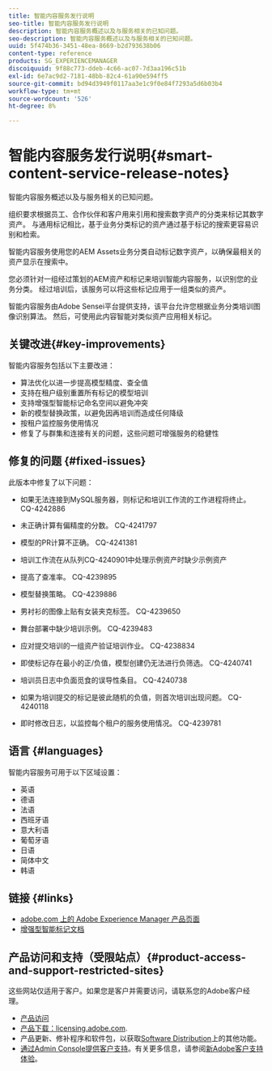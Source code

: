 ```yaml
---
title: 智能内容服务发行说明
seo-title: 智能内容服务发行说明
description: 智能内容服务概述以及与服务相关的已知问题。
seo-description: 智能内容服务概述以及与服务相关的已知问题。
uuid: 5f474b36-3451-48ea-8669-b2d793638b06
content-type: reference
products: SG_EXPERIENCEMANAGER
discoiquuid: 9f88c773-ddeb-4c66-ac07-7d3aa196c51b
exl-id: 6e7ac9d2-7181-48bb-82c4-61a90e594ff5
source-git-commit: bd94d3949f0117aa3e1c9f0e84f7293a5d6b03b4
workflow-type: tm+mt
source-wordcount: '526'
ht-degree: 8%

---
```


# 智能内容服务发行说明{#smart-content-service-release-notes}

智能内容服务概述以及与服务相关的已知问题。

组织要求根据员工、合作伙伴和客户用来引用和搜索数字资产的分类来标记其数字资产。 与通用标记相比，基于业务分类标记的资产通过基于标记的搜索更容易识别和检索。

智能内容服务使用您的AEM Assets业务分类自动标记数字资产，以确保最相关的资产显示在搜索中。

您必须针对一组经过策划的AEM资产和标记来培训智能内容服务，以识别您的业务分类。 经过培训后，该服务可以将这些标记应用于一组类似的资产。

智能内容服务由Adobe Sensei平台提供支持，该平台允许您根据业务分类培训图像识别算法。 然后，可使用此内容智能对类似资产应用相关标记。

## 关键改进{#key-improvements}

智能内容服务包括以下主要改进：

* 算法优化以进一步提高模型精度、查全值
* 支持在租户级别重置所有标记的模型培训
* 支持增强型智能标记命名空间以避免冲突
* 新的模型替换政策，以避免因再培训而造成任何降级
* 按租户监控服务使用情况
* 修复了与群集和连接有关的问题，这些问题可增强服务的稳健性

## 修复的问题 {#fixed-issues}

此版本中修复了以下问题：

* 如果无法连接到MySQL服务器，则标记和培训工作流的工作进程将终止。 CQ-4242886

* 未正确计算有偏精度的分数。 CQ-4241797

* 模型的PR计算不正确。 CQ-4241381

* 培训工作流在从队列CQ-4240901中处理示例资产时缺少示例资产

* 提高了查准率。 CQ-4239895

* 模型替换策略。 CQ-4239886

* 男衬衫的图像上贴有女装夹克标签。 CQ-4239650

* 舞台部署中缺少培训示例。 CQ-4239483

* 应对提交培训的一组资产验证培训作业。 CQ-4238834

* 即使标记存在最小的正/负值，模型创建仍无法进行负筛选。 CQ-4240741

* 培训员日志中负面觅食的误导性条目。 CQ-4240738

* 如果为培训提交的标记是彼此随机的负值，则首次培训出现问题。 CQ-4240118

* 即时修改日志，以监控每个租户的服务使用情况。 CQ-4239781

## 语言 {#languages}

智能内容服务可用于以下区域设置：

* 英语
* 德语
* 法语
* 西班牙语
* 意大利语
* 葡萄牙语
* 日语
* 简体中文
* 韩语

## 链接 {#links}

* [adobe.com 上的 Adobe Experience Manager 产品页面](https://www.adobe.com/marketing-cloud/experience-manager.html)
* [增强型智能标记文档](/help/assets/enhanced-smart-tags.md)

## 产品访问和支持（受限站点）{#product-access-and-support-restricted-sites}

这些网站仅适用于客户。如果您是客户并需要访问，请联系您的Adobe客户经理。

* [产品访问](https://login.marketing.adobe.com)
* [产品下载：licensing.adobe.com](https://licensing.adobe.com/).
* 产品更新、修补程序和软件包，以获取[Software Distribution](https://experience.adobe.com/#/downloads/content/software-distribution/en/aem.html)上的其他功能。
* [通过Admin Console提供客户支持](https://adminconsole.adobe.com/)。有关更多信息，请参阅[新Adobe客户支持体验](https://docs.adobe.com/content/help/en/customer-one/using/home.html)。
